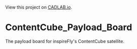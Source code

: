 View this project on [CADLAB.io](https://cadlab.io/project/28566). 

# ContentCube_Payload_Board
The payload board for inspireFly's ContentCube satellite. 
